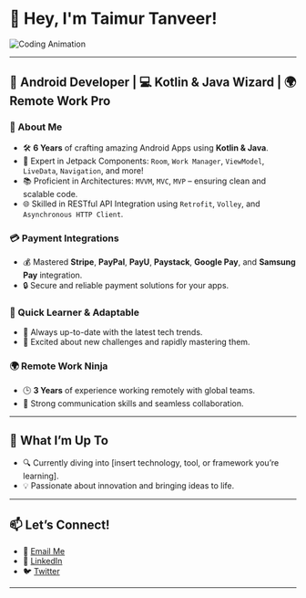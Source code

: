 # 👋 Hey, I'm Taimur Tanveer!

![Coding Animation](https://media.giphy.com/media/L8K62iTDkzGX6/giphy.gif) <!-- Example GIF URL -->

---

## 🚀 Android Developer | 💻 Kotlin & Java Wizard | 🌍 Remote Work Pro

### 🎯 About Me

- 🛠 **6 Years** of crafting amazing Android Apps using **Kotlin & Java**.
- 🧩 Expert in Jetpack Components: `Room`, `Work Manager`, `ViewModel`, `LiveData`, `Navigation`, and more!
- 📚 Proficient in Architectures: `MVVM`, `MVC`, `MVP` – ensuring clean and scalable code.
- 🌐 Skilled in RESTful API Integration using `Retrofit`, `Volley`, and `Asynchronous HTTP Client`.

### 💳 Payment Integrations

- 💰 Mastered **Stripe**, **PayPal**, **PayU**, **Paystack**, **Google Pay**, and **Samsung Pay** integration.
- 🔒 Secure and reliable payment solutions for your apps.

### 🧠 Quick Learner & Adaptable

- 🚀 Always up-to-date with the latest tech trends.
- 🔧 Excited about new challenges and rapidly mastering them.

### 🌍 Remote Work Ninja

- 🕒 **3 Years** of experience working remotely with global teams.
- 💬 Strong communication skills and seamless collaboration.

---

## 🚀 What I’m Up To

- 🔍 Currently diving into [insert technology, tool, or framework you’re learning].
- 💡 Passionate about innovation and bringing ideas to life.

---

## 📫 Let’s Connect!

- 📧 [Email Me](mailto:your.email@example.com)
- 💼 [LinkedIn](https://www.linkedin.com/in/your-profile)
- 🐦 [Twitter](https://twitter.com/your-profile)

---
